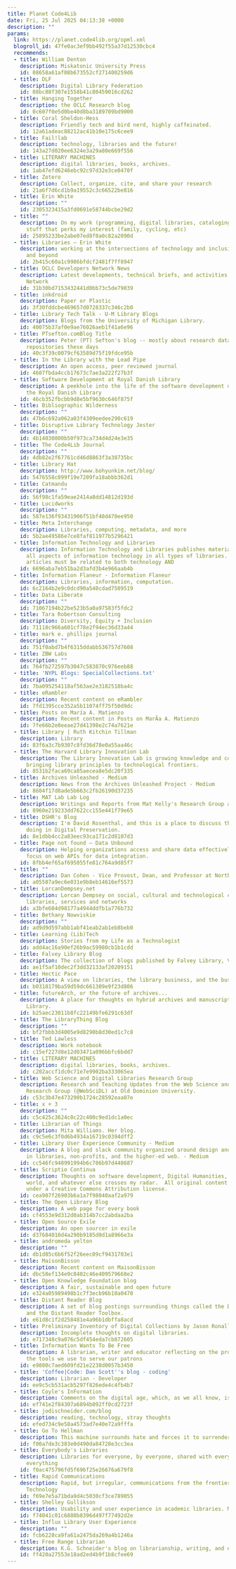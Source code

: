 ```yaml
---
title: Planet Code4Lib
date: Fri, 25 Jul 2025 04:13:38 +0000
description: ""
params:
  link: https://planet.code4lib.org/opml.xml
  blogroll_id: 47fe0ac3ef9bb492f55a37d12530cbc4
  recommends:
  - title: William Denton
    description: Miskatonic University Press
    id: 08658a61af08b673552cf271400259d6
  - title: DLF
    description: Digital Library Federation
    id: 08bc88f307e1558b41c80459016cd262
  - title: Hanging Together
    description: the OCLC Research blog
    id: 0c607f0e5d0be40d8ba3189709bd9000
  - title: Coral Sheldon-Hess
    description: Friendly tech and bird nerd, highly caffeinated.
    id: 12a61adeac88212ac41b10e175c6cee9
  - title: Fail!lab
    description: technology, libraries and the future!
    id: 143a27d020ee6324e3a29a80e669f556
  - title: LITERARY MACHINES
    description: digital libraries, books, archives.
    id: 1ab47efd6246ebc92c97d32e3ce0470f
  - title: Zotero
    description: Collect, organize, cite, and share your research
    id: 21a6f7d6cd1b9a19552c3c66522be816
  - title: Erin White
    description: ""
    id: 2305323415a3fd0691e58744bcbe29d2
  - title: ""
    description: On my work (programming, digital libraries, cataloging) and other
      stuff that perks my interest (family, cycling, etc)
    id: 25895233be2abe07ed8f0a0c82a2090d
  - title: Libraries – Erin White
    description: working at the intersections of technology and inclusion. PVD, RVA
      and beyond
    id: 2b415c60a1c9986bfdcf2481f7ff8947
  - title: OCLC Developers Network News
    description: Latest developments, technical briefs, and activities at Developer
      Network
    id: 31b30bd7153432441d0bb73c5de79039
  - title: inkdroid
    description: Paper or Plastic
    id: 3f30fddcbe469657d0728337c346c2b0
  - title: Library Tech Talk - U-M Library Blogs
    description: Blogs from the University of Michigan Library.
    id: 40075b37af0e9ae76026aeb1f41a6e96
  - title: PTsefton.comBlog Title
    description: Peter (PT) Sefton's blog -- mostly about research data and archival
      repositories these days
    id: 40c3f39c0079cf63589d75f19fdce95b
  - title: In the Library with the Lead Pipe
    description: An open access, peer reviewed journal
    id: 4607fbda4ccb17673c7ae3a222f27b3f
  - title: Software Development at Royal Danish Library
    description: A peekhole into the life of the software development department at
      the Royal Danish Library
    id: 46cb352fbcbb9d8e5bf9630c646f875f
  - title: Bibliographic Wilderness
    description: ""
    id: 47b6c692a062a03f4309eedee290c619
  - title: Disruptive Library Technology Jester
    description: ""
    id: 4b14030800b50f973ca734d4d24e3e35
  - title: The Code4Lib Journal
    description: ""
    id: 4db82e2f67761cd46d8863f3a38735bc
  - title: Library Hat
    description: http://www.bohyunkim.net/blog/
    id: 5476558c099f19e7209fa18abbb362d1
  - title: Catmandu
    description: ""
    id: 56f98c1fa59eae2414a8dd14812d193d
  - title: Lucidworks
    description: ""
    id: 587e136f93431906f51bf48d470ee950
  - title: Meta Interchange
    description: Libraries, computing, metadata, and more
    id: 5b2ae49586e7ce8faf811977b5296421
  - title: Information Technology and Libraries
    description: Information Technology and Libraries publishes material related to
      all aspects of information technology in all types of libraries. For consideration,
      articles must be related to both technology AND
    id: 6696aba7eb51ba2d3afd3b4e966aab4b
  - title: Information Flaneur - Information Flaneur
    description: Libraries, information, computation.
    id: 6c2164b2e9c0dcd90a540cdad7509519
  - title: Data Liberate
    description: ""
    id: 71067194b22be523b5a0a97583f5fdc2
  - title: Tara Robertson Consulting
    description: Diversity, Equity + Inclusion
    id: 71118c966a601cf78e2f94ec36d33a44
  - title: mark e. phillips journal
    description: ""
    id: 751f0abd7b4f6315ddabb536757d7608
  - title: ZBW Labs
    description: ""
    id: 764fb272597b3047c583870c976eeb88
  - title: 'NYPL Blogs: SpecialCollections.txt'
    description: ""
    id: 7ba095254118af563ae2e3182518ba4c
  - title: eRambler
    description: Recent content on eRambler
    id: 7fd1395cce352a5b11074ff75f50d9dc
  - title: Posts on María A. Matienzo
    description: Recent content in Posts on MarÃa A. Matienzo
    id: 7fe66b2e0eeae27d41398e2c74a7621e
  - title: Library | Ruth Kitchin Tillman
    description: Library
    id: 83f6a3c7b9307c8fd36d78e0a55aa46c
  - title: The Harvard Library Innovation Lab
    description: The Library Innovation Lab is growing knowledge and community by
      bringing library principles to technological frontiers.
    id: 8531b2faca69ca85aecea8e5dc20f335
  - title: Archives Unleashed - Medium
    description: News from the Archives Unleashed Project - Medium
    id: 8604f17d8ade5b663c2fb26190d37235
  - title: MAT Lab Lab Log
    description: Writings and Reports from Mat Kelly's Research Group at Drexel CCI
    id: 8960e219233dd7622cc155e441f79e65
  - title: DSHR's Blog
    description: I'm David Rosenthal, and this is a place to discuss the work I'm
      doing in Digital Preservation.
    id: 8e1dbb4cc2a83eec93ca171c2d8107d3
  - title: Page not found – Data Unbound
    description: Helping organizations access and share data effectively.  Special
      focus on web APIs for data integration.
    id: 8fbb4ef65af695055fe81c764a9d85f7
  - title: ""
    description: Dan Cohen - Vice Provost, Dean, and Professor at Northeastern University
    id: a05587a9ec6e031e9b8eb14616ef5573
  - title: LorcanDempsey.net
    description: Lorcan Dempsey on social, cultural and technological contexts of
      libraries, services and networks
    id: a3bfe604d98177a4944ddfb1a776b732
  - title: Bethany Nowviskie
    description: ""
    id: ad9d9d597abb1abf41eab2ab1eb8beb0
  - title: Learning (Lib)Tech
    description: Stories from my Life as a Technologist
    id: add4ac16a90ef26b9ac59980cb1b1cdd
  - title: Falvey Library Blog
    description: The collection of blogs published by Falvey Library, Villanova University
    id: ae1f5af10dec2f3dd32133af20209151
  - title: Hectic Pace
    description: A view on libraries, the library business, and the business of libraries
    id: b0318179ba59d59dc661309e9f23d806
  - title: futureArch, or the future of archives...
    description: A place for thoughts on hybrid archives and manuscripts at the Bodleian
      Library.
    id: b25aec23011b8fc22149bfe6291c63df
  - title: The LibraryThing Blog
    description: ""
    id: bf2fbbb3d4005e9d8290b8d30ed1c7c8
  - title: Ted Lawless
    description: Work notebook
    id: c15ef227d8e12d03471a096bbfc6bdd7
  - title: LITERARY MACHINES
    description: digital libraries, books, archives.
    id: c202accf1dc0c71e7e9902ba333065ea
  - title: Web Science and Digital Libraries Research Group
    description: Research and Teaching Updates from the Web Science and Digital Libraries
      Research Group (@WebSciDL) at Old Dominion University.
    id: c53c3b47e473290b1724c28592eaa07e
  - title: x + 3
    description: ""
    id: c5c425c3624c0c22c400c9ed1dc1a0ec
  - title: Librarian of Things
    description: Mita Williams. Her blog.
    id: c9c5e6c3f0d6b4934a16719c0394dff2
  - title: Library User Experience Community - Medium
    description: A blog and slack community organized around design and the user experience
      in libraries, non-profits, and the higher-ed web. - Medium
    id: cc546fc948991994b6c786b97d448687
  - title: Scriptio Continua
    description: Thoughts on software development, Digital Humanities, the ancient
      world, and whatever else crosses my radar.  All original content herein is licensed
      under a Creative Commons Attribution license.
    id: cea907f26903b6a1a7f98040aaf2a979
  - title: The Open Library Blog
    description: A web page for every book
    id: cf4553e9d312d0ab314b7cc2abdaa2ba
  - title: Open Source Exile
    description: An open sourcer in exile
    id: d37684010d4a290b9185d0d1a8966e3a
  - title: andromeda yelton
    description: ""
    id: db1d85c6b6f52f26eec09cf9431703e1
  - title: MaisonBisson
    description: Recent content on MaisonBisson
    id: dbc58ef134e9c8402c46e409579668e2
  - title: Open Knowledge Foundation blog
    description: A fair, sustainable and open future
    id: e324a05989498b1c7f3ecb96b10a0470
  - title: Distant Reader Blog
    description: A set of blog postings surrounding things called the Distant Reader
      and the Distant Reader Toolbox.
    id: e61d8c1f2d258481e4a96b1dbffa8acd
  - title: Preliminary Inventory of Digital Collections by Jason Ronallo
    description: Incomplete thoughts on digital libraries.
    id: e717348c9a076c5df454eda7cb872605
  - title: Information Wants To Be Free
    description: A librarian, writer and educator reflecting on the profession and
      the tools we use to serve our patrons
    id: e9800c7aed609fd21e2238d0057b3450
  - title: 'Coffee|Code: Dan Scott''s blog - coding'
    description: Librarian · Developer
    id: ee9c5cb531acb5297f826ede4c4fb4b7
  - title: Coyle's InFormation
    description: Comments on the digital age, which, as we all know, is 42.
    id: ef741e2f84307a6894b092ff0cd2723f
  - title: jodischneider.com/blog
    description: reading, technology, stray thoughts
    id: efed734c9e58a4573ad7e40e72a9fffa
  - title: Go To Hellman
    description: This machine surrounds hate and forces it to surrender.
    id: f00a7de3c383e0d490da84728e3cc3ea
  - title: Everybody's Libraries
    description: Libraries for everyone, by everyone, shared with everyone, about
      everything
    id: f0ac475796fd5f696f25e26676a679f8
  - title: Rapid Communications
    description: Rapid, but irregular, communications from the frontiers of Library
      Technology
    id: f69e7e5a71bda9d4c5030cf3ce789055
  - title: Shelley Gullikson
    description: Usability and user experience in academic libraries. Mine mostly.
    id: f74041c01c6880b8396d497f77492d2e
  - title: Influx Library User Experience
    description: ""
    id: fcb6228ca9fa61a2475da269a4b1246a
  - title: Free Range Librarian
    description: K.G. Schneider's blog on librarianship, writing, and everything else
    id: ff420a27553e18ad2ed4b9f1b8cfee69
---
```

